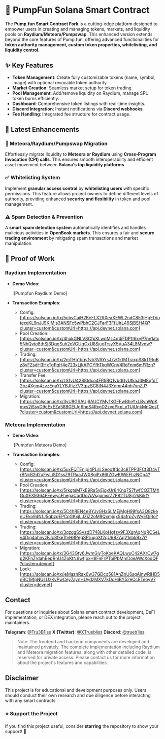 # 💊 PumpFun Solana Smart Contract  

The **Pump.fun Smart Contract Fork** is a cutting-edge platform designed to empower users in creating and managing tokens, markets, and liquidity pools on **Raydium/Meteora/Pumpswap**. This enhanced version extends beyond the core features of Pump.fun, offering advanced functionalities for **token authority management, custom token properties, whitelisting, and liquidity control**.  

## ✨ Key Features  

- **Token Management**: Create fully customizable tokens (name, symbol, image) with optional revocable token authority.  
- **Market Creation**: Seamless market setup for token trading.  
- **Pool Management**: Add/remove liquidity on Raydium, manage SPL token burns efficiently.  
- **Dashboard**: Comprehensive token listings with real-time insights.  
- **Discord Integration**: Instant notifications via **Discord webhooks**.  
- **Fee Handling**: Integrated fee structure for contract usage.  

## 🚀 Latest Enhancements  

### 🔄 **Meteora/Raydium/Pumpswap Migration**  
Effortlessly migrate liquidity to **Meteora or Raydium** using **Cross-Program Invocation (CPI) calls**. This ensures smooth interoperability and efficient asset movement between **Solana's top liquidity platforms**.  

### ✅ **Whitelisting System**  
Implement **granular access control** by **whitelisting users** with specific permissions. This feature allows project owners to define different levels of authority, providing enhanced **security and flexibility** in token and pool management.  

### ⚠️ **Spam Detection & Prevention**  
A **smart spam detection system** automatically identifies and handles malicious activities in **OpenBook markets**. This ensures a fair and **secure trading environment** by mitigating spam transactions and market manipulation.  


## 🤝 Proof of Work

### Raydium Implementation

- **Demo Video**:

  ![Pumpfun Raydium Demo]

- **Transaction Examples**:
  - Config: [https://solscan.io/tx/5obvCaiH2KeFLX2RXeaXEWL2ndC853jHgEfVotexoKL9nJJ9KjMjs3ANSFc5wPbhC2CJFarF3FfUirL49SjBSH4Q?cluster=custom&customUrl=https://api.devnet.solana.com]
  - Pool Creation: [https://solscan.io/tx/4hukGNLV8CfpXLwpML4n4jFDP1t6xyP7nn1atc5NhQvto8thSj3DqgSuh2oVGUgCxU8SjuoTrsyX5VuA34L8Mvnw?cluster=custom&customUrl=https://api.devnet.solana.com]
  - Trading: [https://solscan.io/tx/2mTHb1bqyfvb3VAYrsJ7zGktMTraxpSSkT9tqBz8vFZsdH3HxTgPqH4e723xLjkAPCYfhTkqWCnV4RoFnm6mFRzn?cluster=custom&customUrl=https://api.devnet.solana.com]
  - Transfer Fee: [https://solscan.io/tx/zS1vU4288tdco4FRtjBQ1vbdGyUtkaJ3M8qfdT2bz4Xgm4zvzEgaYLYBJfizZV3tpzSG8tN4J3Xdmr44nh7vnZJ?cluster=custom&customUrl=https://api.devnet.solana.com]
  - Migration: [https://solscan.io/tx/3yU8GSAUj6AUCYMy1KGFFwBheYxLBvnWpKmxs2jSsvD9cExEZa58BGEtJg6heS4RxgD2zvePkpLxTUjUqkMnQcsT?cluster=custom&customUrl=https://api.devnet.solana.com]

### Meteora Implementation

- **Demo Video**:

  ![Pumpfun Meteora Demo]

- **Transaction Examples**:
  - Config: [https://solscan.io/tx/5uxFQTEnipj4PLsLSeoo1fdc3c8TPP3FCt3D4vTrBNcB2d2uFwLiSD1ssZ9TRaaJWX8giPx86tZGwKWiEFhzNCp4?cluster=custom&customUrl=https://api.devnet.solana.com]
  - Pool Creation: [https://solscan.io/tx/5rkgtsM7kE9Ra5yEjgxUr8rKnq7S7fwfCQZTMXGuXEX9364FEewycFhegaCqdDo7cVsgomsrZ7F82TUSjr2kKikf?cluster=custom&customUrl=https://api.devnet.solana.com]
  - Trading: [https://solscan.io/tx/5C4hREN4e8YJvGHxSLMEjMgH99fsA3Q8zkenUEko9dN1J5qbzgEPCpGKxjLJZiZ2oMRQxmjqx54afrpZyWyEQiRo?cluster=custom&customUrl=https://api.devnet.solana.com]
  - Trading: [https://solscan.io/tx/3qzggSSvzdD748LKpHgfzv9F3XgrAqNqRCSeLv4Djq4ohnvzFJc8fkeTtyHRPegSPruqqXt2qU98ZAq21nbkBx7i?cluster=custom&customUrl=https://api.devnet.solana.com]
  - Migration: [https://solscan.io/tx/3G43Gty6JwmGjyToKoeKAQLwuC42AXrCw7gp2KFnZrdahEepRnU4ZoKtN6wfjoxH9FnFrPToiPbMmDoeAWcXodQF?cluster=devnet]
  - Lock: [https://solscan.io/tx/jeMaznRax6w37GDco581AnZnU6sqAinwRiHD5nBC19fpNUzUzKvPwCey7aynHUydzMXV7kDdHiBY52eCcETeoyV?cluster=devnet]

## Contact

For questions or inquiries about Solana smart contract development, DeFi implementation, or DEX integration, please reach out to the project maintainers.

**Telegram**: [@Tru3B1iss](https://t.me/Tru3B1iss)
**X (Twitter)**: [@XTruebliss](https://x.com/XTruebliss)
**Discord**: [@trueb1iss](https://discord.com/users/1274339638668038187)

> Note: The frontend and backend components are developed and maintained privately. The complete implementation including Raydium and Meteora migration features, along with other detailed code, is reserved for private access. Please contact us for more information about the project's features and capabilities.

## Disclaimer

This project is for educational and development purposes only. Users should conduct their own research and due diligence before interacting with any smart contracts.

### ⭐ **Support the Project**  
If you find this project useful, consider **starring** the repository to show your support! 🌟  

